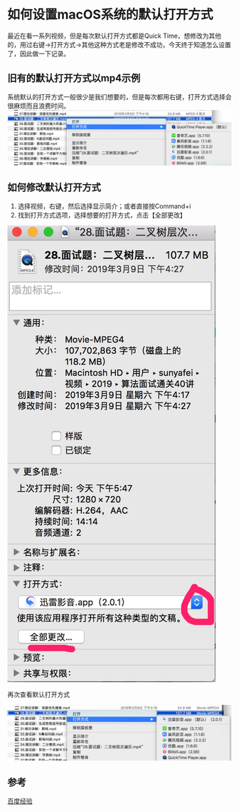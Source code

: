 # 如何设置macOS系统的默认打开方式
最近在看一系列视频，但是每次默认打开方式都是Quick Time，想修改为其他的，用过右键->打开方式->其他这种方式老是修改不成功，今天终于知道怎么设置了，因此做一下记录。

## 旧有的默认打开方式以mp4示例
系统默认的打开方式一般很少是我们想要的，但是每次都用右键，打开方式选择会很麻烦而且浪费时间。
![系统默认打开方式](imgs/old_default_open.jpg)

## 如何修改默认打开方式
1. 选择视频，右键，然后选择显示简介；或者直接按Command+i
2. 找到打开方式选项，选择想要的打开方式，点击【全部更改】

![设置新的默认打开方式](imgs/new_default_open.jpg)


再次查看默认打开方式


![新的默认打开方式](imgs/last_open.jpg)

## 参考
[百度经验](https://jingyan.baidu.com/article/92255446ad880b851648f4a5.html)

